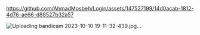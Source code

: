 

https://github.com/AhmadMosbeh/Login/assets/147527199/14d0acab-1812-4d76-ae66-d88527b32a57



![Uploading bandicam 2023-10-10 19-11-32-439.jpg…]()
